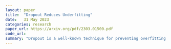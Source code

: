 ```yaml
---
layout: paper
title:  "Dropout Reduces Underfitting"
date:   31 May 2023
categories: research
paper_url: https://arxiv.org/pdf/2303.01500.pdf
code_url: 
summary: "Dropout is a well-known technique for preventing overfitting in neural networks. This study reveals that early application of dropout can also prevent underfitting by reducing the directional variance of gradients across mini-batches and aligning them with the full dataset's gradient, which improves the stability of SGD training. Authors then introduce two dropout schedules: early dropout which prevents underfitting, and late dropout which prevents overfitting."
---
```


